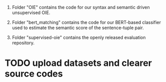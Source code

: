 1. Folder "OIE" contains the code for our syntax and semantic driven unsupervised OIE. 

2. Folder "bert_matching" contains the code for our BERT-based classifier used to estimate the semantic score of the sentence-tuple pair. 

3. Folder "supervised-oie" contains the openly released evaluation repository.

# TODO upload datasets and clearer source codes
